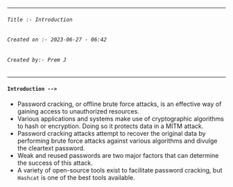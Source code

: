 
***
###### `Title :- Introduction`
###### `Created on :- 2023-06-27 - 06:42`
###### `Created by:- Prem J`
***

#### `Introduction -->`

- Password cracking, or offline brute force attacks, is an effective way of gaining access to unauthorized resources.
- Various applications and systems make use of cryptographic algorithms to hash or encryption. Doing so it protects data in a MITM attack.
- Password cracking attacks attempt to recover the original data by performing brute force attacks against various algorithms and divulge the cleartext password.
- Weak and reused passwords are two major factors that can determine the success of this attack.
- A variety of open-source tools exist to facilitate password cracking, but `Hashcat` is one of the best tools available.